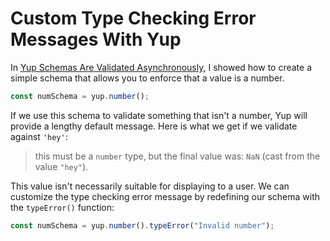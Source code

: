 # Custom Type Checking Error Messages With Yup

In [Yup Schemas Are Validated
Asynchronously](https://github.com/jbranchaud/til/blob/master/javascript/yup-schemas-are-validated-asynchronously.md),
I showed how to create a simple schema that allows you to enforce that a
value is a number.

```javascript
const numSchema = yup.number();
```

If we use this schema to validate something that isn't a number, Yup will
provide a lengthy default message. Here is what we get if we validate against
`'hey'`:

> this must be a `number` type, but the final value was: `NaN` (cast from
> the value `"hey"`).

This value isn't necessarily suitable for displaying to a user. We can
customize the type checking error message by redefining our schema with the
`typeError()` function:

```javascript
const numSchema = yup.number().typeError("Invalid number");
```
